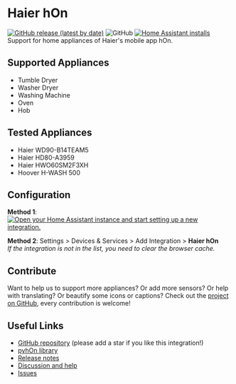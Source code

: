 # Haier hOn
[![GitHub release (latest by date)](https://img.shields.io/github/v/release/Andre0512/hon?color=green)](https://github.com/Andre0512/hon/releases/latest)
![GitHub](https://img.shields.io/github/license/Andre0512/hon?color=red)
[![Home Assistant installs](https://img.shields.io/badge/dynamic/json?color=blue&label=usage&suffix=%20installs&cacheSeconds=15600&url=https://analytics.home-assistant.io/custom_integrations.json&query=$.hon.total)](https://analytics.home-assistant.io/)  
Support for home appliances of Haier's mobile app hOn. 

## Supported Appliances
- Tumble Dryer
- Washer Dryer
- Washing Machine
- Oven
- Hob

## Tested Appliances
- Haier WD90-B14TEAM5
- Haier HD80-A3959
- Haier HWO60SM2F3XH
- Hoover H-WASH 500


## Configuration

**Method 1**: [![Open your Home Assistant instance and start setting up a new integration.](https://my.home-assistant.io/badges/config_flow_start.svg)](https://my.home-assistant.io/redirect/config_flow_start/?domain=hon)

**Method 2**: Settings > Devices & Services > Add Integration > **Haier hOn**  
_If the integration is not in the list, you need to clear the browser cache._


## Contribute
Want to help us to support more appliances? Or add more sensors? Or help with translating? Or beautify some icons or captions? 
Check out the [project on GitHub](https://github.com/Andre0512/hon), every contribution is welcome!

## Useful Links

* [GitHub repository](https://github.com/Andre0512/hon) (please add a star if you like this integration!)
* [pyhOn library](https://github.com/Andre0512/pyhOn)
* [Release notes](https://github.com/Andre0512/hon/releases)
* [Discussion and help](https://github.com/Andre0512/hon/discussions)
* [Issues](https://github.com/Andre0512/hon/issues)

